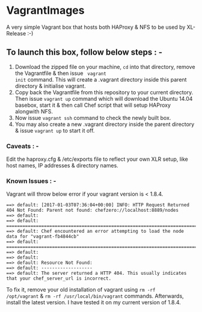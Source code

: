 # VagrantImages
A very simple Vagrant box that hosts both HAProxy & NFS to be used by XL-Release :-)
## To launch this box, follow below steps : -
1. Download the zipped file on your machine, <code>cd</code> into that directory, remove the Vagrantfile & then issue <code> vagrant init</code> command. This will create a .vagrant directory inside this parent directory & initialise vagrant.
2. Copy back the Vagrantfile from this repository to your current directory. Then issue <code>vagrant up</code> command which will download the Ubuntu 14.04 basebox, start it & then call Chef script that will setup HAProxy alongwith NFS.
3. Now issue <code>vagrant ssh</code> command to check the newly built box.
4. You may also create a new .vagrant directory inside the parent directory & issue <code>vagrant up</code> to start it off.

### Caveats : -
Edit the haproxy.cfg & /etc/exports file to reflect your own XLR setup, like host names, IP addresses & directory names.

### Known Issues : -
Vagrant will throw below error if your vagrant version is < 1.8.4.

```
==> default: [2017-01-03T07:36:04+00:00] INFO: HTTP Request Returned 404 Not Found: Parent not found: chefzero://localhost:8889/nodes
==> default: 
==> default: ================================================================================
==> default: Chef encountered an error attempting to load the node data for "vagrant-fb4844cb"
==> default: ================================================================================
==> default: 
==> default: 
==> default: Resource Not Found:
==> default: -------------------
==> default: The server returned a HTTP 404. This usually indicates that your chef_server_url is incorrect.
```

To fix it, remove your old installation of vagrant using <code>rm -rf /opt/vagrant</code> & <code>rm -rf /usr/local/bin/vagrant</code> commands. Afterwards, install the latest version. I have tested it on my current version of 1.8.4.
